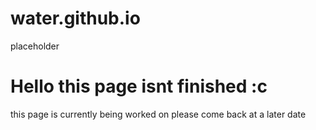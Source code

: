 # water.github.io
placeholder
<!Doctype Html>
<html>
  <body>
  <h1> Hello this page isnt finished :c </h1> 
    <p> this page is currently being worked on please come back at a later date</p>
  </body>
</html>
